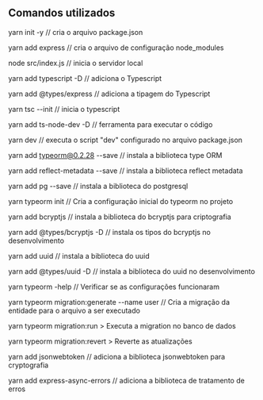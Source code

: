 ## Comandos utilizados

yarn init -y // cria o arquivo package.json

yarn add express // cria o arquivo de configuração node_modules

node src/index.js // inicia o servidor local

yarn add typescript -D // adiciona o Typescript

yarn add @types/express // adiciona a tipagem do Typescript

yarn tsc --init // inicia o typescript

yarn add ts-node-dev -D // ferramenta para executar o código

yarn dev // executa o script "dev" configurado no arquivo package.json

yarn add typeorm@0.2.28 --save // instala a biblioteca type ORM

yarn add reflect-metadata --save // instala a biblioteca reflect metadata

yarn add pg --save // instala a biblioteca do postgresql

yarn typeorm init // Cria a configuração inicial do typeorm no projeto

yarn add bcryptjs // instala a biblioteca do bcryptjs para criptografia

yarn add @types/bcryptjs -D // instala os tipos do bcryptjs no desenvolvimento

yarn add uuid // instala a biblioteca do uuid

yarn add @types/uuid -D // instala a biblioteca do uuid no desenvolvimento

yarn typeorm -help // Verificar se as configurações funcionaram

yarn typeorm migration:generate --name user // Cria a migração da entidade para o arquivo a ser executado

yarn typeorm migration:run > Executa a migration no banco de dados

yarn typeorm migration:revert > Reverte as atualizações

yarn add jsonwebtoken // adiciona a biblioteca jsonwebtoken para cryptografia

yarn add express-async-errors // adiciona a biblioteca de tratamento de erros